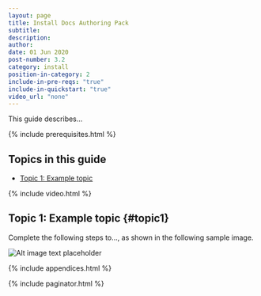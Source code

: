 ```yaml
---
layout: page
title: Install Docs Authoring Pack
subtitle:
description:
author:
date: 01 Jun 2020
post-number: 3.2
category: install
position-in-category: 2
include-in-pre-reqs: "true"
include-in-quickstart: "true"
video_url: "none"
---
```


This guide describes...

{% include prerequisites.html %}

## Topics in this guide

- [Topic 1: Example topic](#topic1)

{% include video.html %}

## Topic 1: Example topic {#topic1}

Complete the following steps to..., as shown in the following sample image.

![Alt image text placeholder](../assets/images/03-install/author-pack/img-placeholder.png)

{% include appendices.html %}

{% include paginator.html %}
